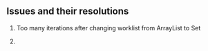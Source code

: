 ## Issues and their resolutions

1. Too many iterations after changing worklist from ArrayList to Set

2. 
